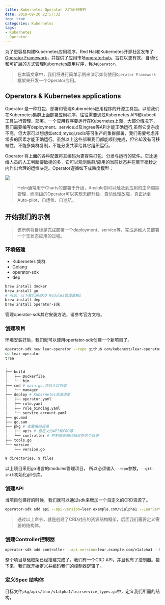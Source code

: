 ```yaml
---
title: Kubernetes Operator 入门示例教程
date: 2019-09-20 22:57:32
top: true 
categories: Kubernetes
tags: 
- Kubernetes
- Operator
---
```


为了更容易构建Kubernetes应用程序，Red Hat和Kubernetes开源社区发布了[Operator Framework](https://github.com/operator-framework)，并提供了应用市场[operatorhub](https://operatorhub.io)。旨在以更有效，自动化和可扩展的方式管理Kubernetes应用程序，称为`Operator`。

> 在本篇文章中，我们将进行简单示例来演示如何使用`Operator Framework`框架来开发一个Operator应用。

## Operators & Kubernetes applications

Operator 是一种打包，部署和管理Kubernetes应用程序的开源工具包。以前我们在Kubernetes集群上面部署应用程序，往往需要通过Kubernetes API和kubectl工具进行管理、部署。一个应用程序要运行在Kubernetes上面，大部分情况下，我们需要编写deployment、service以及ingree等API才能正确运行,虽然它复杂度不高，但大家可以想想如etcd,mysql,redis等可生产的集群部署，我们需要考虑非常多的因素才能正确运行。虽然以上这些部署我们都能顺利完成，但它却没有可移植性，不能多集群复制，不能分发共享给其它组织运行。

Operator 将上面的各种配置将其编码为更容易打包、分发与运行的软件。它比运维人员的人工判断要敏捷的多，它可以观测集群/应用的当前状态并在若干毫秒之内作出合理的运维决定。Operator遵循如下成熟度模型：

![](/images/0001.webp)

> Helm通常用于Charts的部署于升级，Ansible则可以触及到应用的生命周期管理，而高级的Operator可以实现无缝升级、自动处理故障，真正达到Auto-pilot，自运维、自巡航。

## 开始我们的示例

> 该示例将目标是完成部署一个deployment、service等，完成运维人员部署一个无状态应用的过程。

### 环境搭建

- Kubernetes 集群
- Golang
- operator-sdk
- dep

```bash
brew install docker
brew install go
# 可选，以下我们采用GO Modules管理依赖s
brew install dep
brew install operator-sdk
```

管理operator-sdk其它安装方法，请参考官方文档。[](https://github.com/operator-framework/operator-sdk/blob/master/doc/user/install-operator-sdk.md)

### 创建项目

环境安装好后，我们就可以使用opertator-sdk创建一个新项目了。

```bash
operator-sdk new lear-operator --repo github.com/kubenext/lear-operator --git-init
cd lear-operator
tree

.
├── build
│   ├── Dockerfile
│   └── bin
├── cmd # main.go,项目入口目录
│   └── manager
├── deploy # Kubernetes资源清单
│   ├── operator.yaml
│   ├── role.yaml
│   ├── role_binding.yaml
│   └── service_account.yaml
├── go.mod
├── go.sum
├── pkg # 主要编码目录
│   ├── apis # 自定义的API和CRD等
│   └── controller # 控制器逻辑代码就在这个目录
├── tools.go
└── version
    └── version.go

9 directories, 9 files
```

以上项目采用go语言的modules管理项目， 所以必须输入`--repo`参数，`--git-init`初始化git仓库。


### 创建API

当项目创建好的时候，我们就可以通过sdk来增加一个自定义的CRD资源了。

```bash
operator-sdk add api --api-version=lear.example.com/v1alpha1 --LearService
```
> 通过以上命令，就是创建了CRD对应的资源结构框架，后面我们需要定义需要的结构体。

### 创建Controller控制器

```bash
operator-sdk add controller --api-version=lear.example.com/v1alpha1 --kind=LearService
```

整个项目基础框架已经搭建完成了，我们有一个CRD API，并且也有了控制器。接下来，我们就开始定义并编码我们的控制器逻辑了。

### 定义Spec 结构体

目标文件`pkg/apis/lear/v1alpha1/learservice_types.go`中，定义我们所需的结构， 

